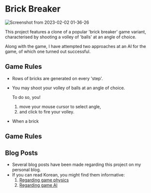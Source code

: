 # Brick Breaker

![Screenshot from 2023-02-02 01-36-26](https://user-images.githubusercontent.com/48833786/216108673-f3823999-e3e9-4415-84eb-81ef17070209.png)

This project features a clone of a popular 'brick breaker' game variant, 
characterised by shooting a volley of 'balls' at an angle of choice.

Along with the game, I have attempted two approaches at an AI for the game, of which one turned out successful.

## Game Rules
- Rows of bricks are generated on every 'step'.
- You may shoot your volley of balls at an angle of choice.
 
    To do so, you!

    1. move your mouse cursor to select angle,
    2. and click to fire your volley.
- When a brick 

## Game Rules


## Blog Posts
- Several blog posts have been made regarding this project on my personal blog.
- If you can read Korean, you might find them informative:
    1. [Regarding game physics](https://syphon.tistory.com/123)
    2. [Regarding game AI](https://syphon.tistory.com/70)

